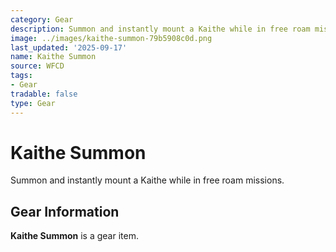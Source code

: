 ```yaml
---
category: Gear
description: Summon and instantly mount a Kaithe while in free roam missions.
image: ../images/kaithe-summon-79b5908c0d.png
last_updated: '2025-09-17'
name: Kaithe Summon
source: WFCD
tags:
- Gear
tradable: false
type: Gear
---
```


# Kaithe Summon

Summon and instantly mount a Kaithe while in free roam missions.

## Gear Information

**Kaithe Summon** is a gear item.

